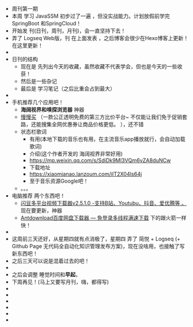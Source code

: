 - 周刊第一期
- 本周 学习 JavaSSM 初步过了一遍 ，但没实战能力。计划放假前学完SpringBoot 和SpringCloud！
- 开始发 刊(日刊，周刊，月刊)，会一直坚持下去！
- 弄了 Logseq Web版，刊 在上面发表 ，之后博客会很少在Hexo博客上更新！在这里更新！
-
- 日刊的结构
	- 现在是 先列出今天的收藏，虽然收藏不代表学会，但也是今天的一些收获！
	- 然后是一些杂记
	- 最后是 学习笔记（之后比重会占到最大）
-
- 手机推荐几个应用吧！
	- **海阔视界和嗅探浏览器**  神器
	- [慢慢买](https://mp.weixin.qq.com/s/AN-9TT6CAtz6pM5svD1Q1g) （一款公正透明免费的第三方比价平台~   不仅能让我们免于促销套路，还能搜集全网优惠券让商品价格更低。 ），还不错
	- 状态栏歌词
		- 有用(本地下载的音乐也有用，在主流音乐app播放就行，会自动加载歌词)
		- 介绍(这个作者开发的  海阔视界非常好用)
		- https://mp.weixin.qq.com/s/SdiDk9Ml3VQm6vZA8duNCw
		- 下载地址
		- https://xiaomianao.lanzoum.com/iIT2X04ls64j
		- 至于音乐资源Google吧！
	- 。。。
- 电脑推荐 两个东西吧！
	- [闪豆多平台视频下载器v2.5.1.0 -支持B站、Youtubu、抖音、爱优腾等 。](https://www.haitangw.net/2709.html/) 现在要更新，神器
	- [Antdownload百度网盘下载器 — 免登录多线程满速下载](https://www.yeyulingfeng.com/9625.html) 下的跟火箭一样快！
-
- 这周前三天还好，从星期四就有点消极了，星期四 弄了 简悦 + Logseq  (+ Github Page 无代码全自动化知识管理发布方案)，现在没啥用，也接触了写新东西吧！
- 之后三天可以说是混着过去的吧！
-
- 之后会调整 睡觉时间和**早起**，
- 下周再见！(马上又要写月刊，嗨，都得写)
-
-
-
-
-
-